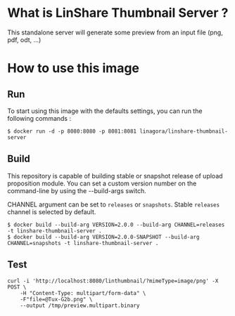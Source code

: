 What is LinShare Thumbnail Server ?
===================================

This standalone server will generate some preview from an input file (png, pdf,
odt, ...)

How to use this image
=====================

Run
---

To start using this image with the defaults settings, you can run the following commands :

```console
$ docker run -d -p 8080:8080 -p 8081:8081 linagora/linshare-thumbnail-server
```

Build
-----

This repository is capable of building stable or snapshot release of upload proposition module.
You can set a custom version number on the command-line by using the --build-args switch.

CHANNEL argument can be set to `releases` or `snapshots`.
Stable `releases` channel is selected by default.


```console
$ docker build --build-arg VERSION=2.0.0 --build-arg CHANNEL=releases -t linshare-thumbnail-server .
$ docker build --build-arg VERSION=2.0.0-SNAPSHOT --build-arg CHANNEL=snapshots -t linshare-thumbnail-server .
```

Test
----

```console
curl -i 'http://localhost:8080/linthumbnail/?mimeType=image/png' -X POST \
    -H "Content-Type: multipart/form-data" \
    -F"file=@Tux-G2b.png" \
    --output /tmp/preview.multipart.binary
```
